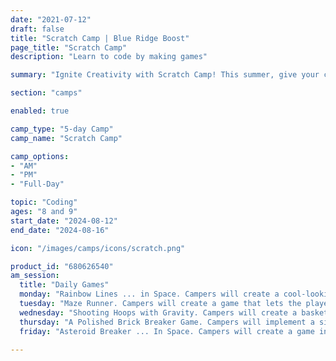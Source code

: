 ```yaml
---
date: "2021-07-12"
draft: false
title: "Scratch Camp | Blue Ridge Boost"
page_title: "Scratch Camp"
description: "Learn to code by making games"

summary: "Ignite Creativity with Scratch Camp! This summer, give your child aged 8-9 the opportunity to dive into the world of coding with our Scratch Camp. Using Scratch, a kid-friendly programming language from MIT, campers will learn to code their own games, animations, and stories. Our experienced instructors will guide them through the fundamentals of coding while fostering critical thinking and creativity. oin us for a summer of fun, learning, and digital creation."

section: "camps"

enabled: true

camp_type: "5-day Camp"
camp_name: "Scratch Camp"

camp_options: 
- "AM"
- "PM"
- "Full-Day"

topic: "Coding"
ages: "8 and 9"
start_date: "2024-08-12"
end_date: "2024-08-16"

icon: "/images/camps/icons/scratch.png"

product_id: "680626540"
am_session:
  title: "Daily Games"
  monday: "Rainbow Lines ... in Space. Campers will create a cool-looking animation, a rainbow V that flies through space and leaves colorful trails behind."
  tuesday: "Maze Runner. Campers will create a game that lets the player guide a cat through a maze to reach a delicious mouse."
  wednesday: "Shooting Hoops with Gravity. Campers will create a basketball game that has gravity. The player will jump and throw a basketball, and the basketball player and ball will fall to the ground."
  thursday: "A Polished Brick Breaker Game. Campers will implement a simple paddle game where the ball breaks bricks at the top. Afterwards, the campers will learn tricks to make the game more interesting."
  friday: "Asteroid Breaker ... In Space. Campers will create a game in which the player pilots a spaceship that must destroy space asteroids while avoiding pieces that break off."

---
```

